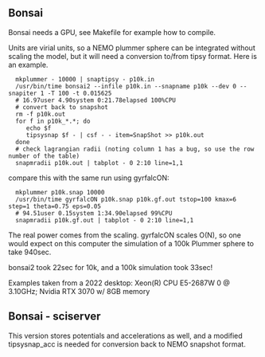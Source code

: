 Bonsai
------

Bonsai needs a GPU, see Makefile for example how to compile.

Units are virial units, so a NEMO plummer sphere can be integrated
without scaling the model, but it will need a conversion to/from tipsy format. Here is an example.

      mkplummer - 10000 | snaptipsy - p10k.in
      /usr/bin/time bonsai2 --infile p10k.in --snapname p10k --dev 0 --snapiter 1 -T 100 -t 0.015625 
	  # 16.97user 4.90system 0:21.78elapsed 100%CPU 
      # convert back to snapshot
      rm -f p10k.out
      for f in p10k_*.*; do
         echo $f
         tipsysnap $f - | csf - - item=SnapShot >> p10k.out
      done
      # check lagrangian radii (noting column 1 has a bug, so use the row number of the table)
      snapmradii p10k.out | tabplot - 0 2:10 line=1,1
	  
compare this with the same run using gyrfalcON:

      mkplummer p10k.snap 10000
      /usr/bin/time gyrfalcON p10k.snap p10k.gf.out tstop=100 kmax=6 step=1 theta=0.75 eps=0.05 
	  # 94.51user 0.15system 1:34.90elapsed 99%CPU
	  snapmradii p10k.gf.out | tabplot - 0 2:10 line=1,1

The real power comes from the scaling.   gyrfalcON scales O(N), so one would expect on this
computer the simulation of a 100k Plummer sphere to take 940sec.

bonsai2 took 22sec for 10k, and a 100k simulation took 33sec!

Examples taken from a 2022 desktop: Xeon(R) CPU E5-2687W 0 @ 3.10GHz;  Nvidia RTX 3070 w/ 8GB memory


Bonsai - sciserver
------------------

This version stores potentials and accelerations as well, and a modified tipsysnap_acc is needed
for conversion back to NEMO snapshot format.
